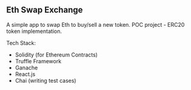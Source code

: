 ## Eth Swap Exchange

A simple app to swap Eth to buy/sell a new token. POC project - ERC20 token implementation.

Tech Stack:
- Solidity (for Ethereum Contracts)
- Truffle Framework
- Ganache
- React.js
- Chai (writing test cases)
